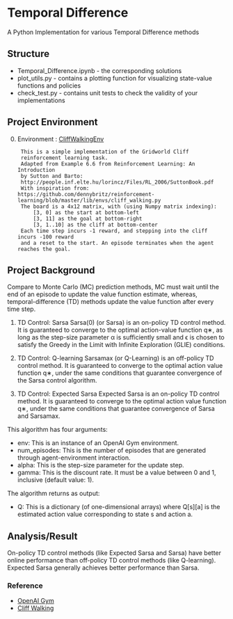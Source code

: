 # Temporal Difference 
A Python Implementation for various Temporal Difference methods 

## Structure
* Temporal_Difference.ipynb - the corresponding solutions
* plot_utils.py - contains a plotting function for visualizing state-value functions and policies
* check_test.py - contains unit tests to check the validity of your implementations

## Project Environment 
0. Environment :  [CliffWalkingEnv](https://github.com/openai/gym/blob/master/gym/envs/toy_text/cliffwalking.py)
   ```
    This is a simple implementation of the Gridworld Cliff
    reinforcement learning task.
    Adapted from Example 6.6 from Reinforcement Learning: An Introduction
    by Sutton and Barto:
    http://people.inf.elte.hu/lorincz/Files/RL_2006/SuttonBook.pdf
    With inspiration from:  https://github.com/dennybritz/reinforcement-learning/blob/master/lib/envs/cliff_walking.py
    The board is a 4x12 matrix, with (using Numpy matrix indexing):
        [3, 0] as the start at bottom-left
        [3, 11] as the goal at bottom-right
        [3, 1..10] as the cliff at bottom-center
    Each time step incurs -1 reward, and stepping into the cliff incurs -100 reward 
    and a reset to the start. An episode terminates when the agent reaches the goal.    
    ```


## Project Background
Compare to Monte Carlo (MC) prediction methods, MC must wait until the end of an episode to update the value function estimate, whereas, temporal-difference (TD) methods update the value function after every time step.

1. TD Control: Sarsa 
Sarsa(0) (or Sarsa) is an on-policy TD control method. It is guaranteed to converge to the optimal action-value function q∗, as long as the step-size parameter α is sufficiently small and ϵ is chosen to satisfy the Greedy in the Limit with Infinite Exploration (GLIE) conditions.

2. TD Control: Q-learning
Sarsamax (or Q-Learning) is an off-policy TD control method. It is guaranteed to converge to the optimal action value function q∗, under the same conditions that guarantee convergence of the Sarsa control algorithm.

3. TD Control: Expected Sarsa
Expected Sarsa is an on-policy TD control method. It is guaranteed to converge to the optimal action value function q∗, under the same conditions that guarantee convergence of Sarsa and Sarsamax.

This algorithm has four arguments:

* env: This is an instance of an OpenAI Gym environment.
* num_episodes: This is the number of episodes that are generated through agent-environment interaction.
* alpha: This is the step-size parameter for the update step.
* gamma: This is the discount rate. It must be a value between 0 and 1, inclusive (default value: 1).

The algorithm returns as output:
* Q: This is a dictionary (of one-dimensional arrays) where Q[s][a] is the estimated action value corresponding to state s and action a.

## Analysis/Result
On-policy TD control methods (like Expected Sarsa and Sarsa) have better online performance than off-policy TD control methods (like Q-learning).
Expected Sarsa generally achieves better performance than Sarsa.

### Reference 
* [OpenAI Gym](https://github.com/openai/gym/blob/master/gym/envs/toy_text/cliffwalking.py)
* [Cliff Walking](https://github.com/dennybritz/reinforcement-learning/blob/master/lib/envs/cliff_walking.py)
